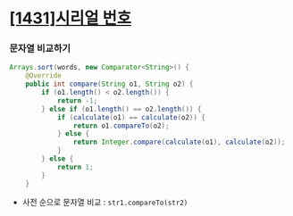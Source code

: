 # [[1431]시리얼 번호](https://www.acmicpc.net/problem/1431)

### 문자열 비교하기

```java
Arrays.sort(words, new Comparator<String>() {
    @Override
    public int compare(String o1, String o2) {
        if (o1.length() < o2.length()) {
            return -1;
        } else if (o1.length() == o2.length()) {
            if (calculate(o1) == calculate(o2)) {
                return o1.compareTo(o2);
            } else {
                return Integer.compare(calculate(o1), calculate(o2));
            }
        } else {
            return 1;
        }
    }
```

- 사전 순으로 문자열 비교 : `str1.compareTo(str2)`
